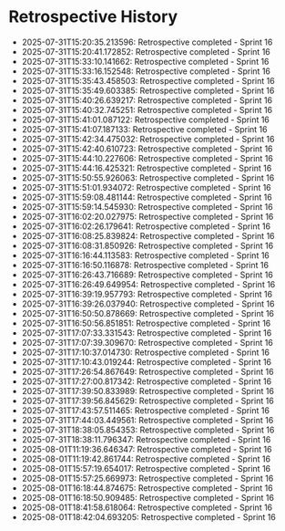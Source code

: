 # Retrospective History

- 2025-07-31T15:20:35.213596: Retrospective completed - Sprint 16
- 2025-07-31T15:20:41.172852: Retrospective completed - Sprint 16
- 2025-07-31T15:33:10.141662: Retrospective completed - Sprint 16
- 2025-07-31T15:33:16.152548: Retrospective completed - Sprint 16
- 2025-07-31T15:35:43.458503: Retrospective completed - Sprint 16
- 2025-07-31T15:35:49.603385: Retrospective completed - Sprint 16
- 2025-07-31T15:40:26.639217: Retrospective completed - Sprint 16
- 2025-07-31T15:40:32.745251: Retrospective completed - Sprint 16
- 2025-07-31T15:41:01.087122: Retrospective completed - Sprint 16
- 2025-07-31T15:41:07.187133: Retrospective completed - Sprint 16
- 2025-07-31T15:42:34.475032: Retrospective completed - Sprint 16
- 2025-07-31T15:42:40.610723: Retrospective completed - Sprint 16
- 2025-07-31T15:44:10.227606: Retrospective completed - Sprint 16
- 2025-07-31T15:44:16.425321: Retrospective completed - Sprint 16
- 2025-07-31T15:50:55.926063: Retrospective completed - Sprint 16
- 2025-07-31T15:51:01.934072: Retrospective completed - Sprint 16
- 2025-07-31T15:59:08.481144: Retrospective completed - Sprint 16
- 2025-07-31T15:59:14.545930: Retrospective completed - Sprint 16
- 2025-07-31T16:02:20.027975: Retrospective completed - Sprint 16
- 2025-07-31T16:02:26.179641: Retrospective completed - Sprint 16
- 2025-07-31T16:08:25.839824: Retrospective completed - Sprint 16
- 2025-07-31T16:08:31.850926: Retrospective completed - Sprint 16
- 2025-07-31T16:16:44.113583: Retrospective completed - Sprint 16
- 2025-07-31T16:16:50.116878: Retrospective completed - Sprint 16
- 2025-07-31T16:26:43.716689: Retrospective completed - Sprint 16
- 2025-07-31T16:26:49.649954: Retrospective completed - Sprint 16
- 2025-07-31T16:39:19.957793: Retrospective completed - Sprint 16
- 2025-07-31T16:39:26.037940: Retrospective completed - Sprint 16
- 2025-07-31T16:50:50.878669: Retrospective completed - Sprint 16
- 2025-07-31T16:50:56.851851: Retrospective completed - Sprint 16
- 2025-07-31T17:07:33.331543: Retrospective completed - Sprint 16
- 2025-07-31T17:07:39.309670: Retrospective completed - Sprint 16
- 2025-07-31T17:10:37.014730: Retrospective completed - Sprint 16
- 2025-07-31T17:10:43.019244: Retrospective completed - Sprint 16
- 2025-07-31T17:26:54.867649: Retrospective completed - Sprint 16
- 2025-07-31T17:27:00.817342: Retrospective completed - Sprint 16
- 2025-07-31T17:39:50.833989: Retrospective completed - Sprint 16
- 2025-07-31T17:39:56.845629: Retrospective completed - Sprint 16
- 2025-07-31T17:43:57.511465: Retrospective completed - Sprint 16
- 2025-07-31T17:44:03.449561: Retrospective completed - Sprint 16
- 2025-07-31T18:38:05.854353: Retrospective completed - Sprint 16
- 2025-07-31T18:38:11.796347: Retrospective completed - Sprint 16
- 2025-08-01T11:19:36.646347: Retrospective completed - Sprint 16
- 2025-08-01T11:19:42.861744: Retrospective completed - Sprint 16
- 2025-08-01T15:57:19.654017: Retrospective completed - Sprint 16
- 2025-08-01T15:57:25.669973: Retrospective completed - Sprint 16
- 2025-08-01T16:18:44.874675: Retrospective completed - Sprint 16
- 2025-08-01T16:18:50.909485: Retrospective completed - Sprint 16
- 2025-08-01T18:41:58.618064: Retrospective completed - Sprint 16
- 2025-08-01T18:42:04.693205: Retrospective completed - Sprint 16

